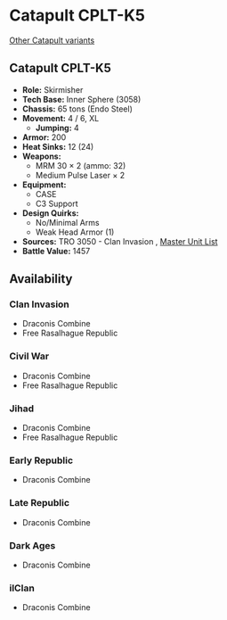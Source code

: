 # Catapult CPLT-K5 

[Other Catapult variants](../catapult.md) 

## Catapult CPLT-K5 

- **Role:** Skirmisher 
- **Tech Base:** Inner Sphere (3058) 
- **Chassis:** 65 tons (Endo Steel) 
- **Movement:** 4 / 6, XL 
  - **Jumping:** 4 
- **Armor:** 200 
- **Heat Sinks:** 12 (24) 
- **Weapons:** 
  - MRM 30 × 2 (ammo: 32) 
  - Medium Pulse Laser × 2 
- **Equipment:** 
  - CASE 
  - C3 Support 
- **Design Quirks:** 
  - No/Minimal Arms 
  - Weak Head Armor (1) 
- **Sources:** TRO 3050 - Clan Invasion , [Master Unit List](http://masterunitlist.info/Unit/Details/489) 
- **Battle Value:** 1457 

## Availability 

### Clan Invasion 

- Draconis Combine 
- Free Rasalhague Republic 

### Civil War 

- Draconis Combine 
- Free Rasalhague Republic 

### Jihad 

- Draconis Combine 
- Free Rasalhague Republic 

### Early Republic 

- Draconis Combine 

### Late Republic 

- Draconis Combine 

### Dark Ages 

- Draconis Combine 

### ilClan 

- Draconis Combine 

